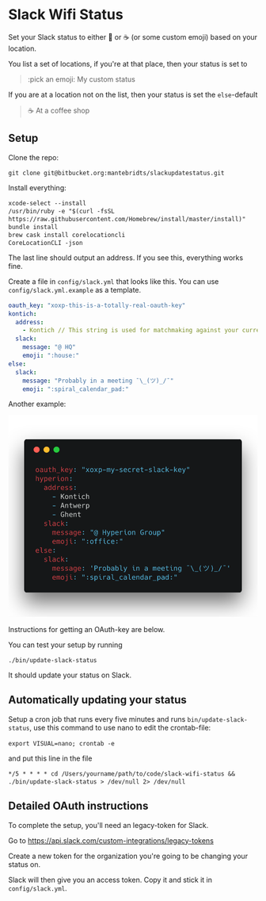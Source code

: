# Slack Wifi Status

Set your Slack status to either :house_with_garden: or :coffee: (or some custom emoji) based on your location.

You list a set of locations, if you're at that place, then your status is set to

> :pick an emoji: My custom status

If you are at a location not on the list, then your status is set the `else`-default

> :coffee: At a coffee shop


## Setup

Clone the repo:

```
git clone git@bitbucket.org:mantebridts/slackupdatestatus.git
```
Install everything:

```
xcode-select --install
/usr/bin/ruby -e "$(curl -fsSL https://raw.githubusercontent.com/Homebrew/install/master/install)"
bundle install
brew cask install corelocationcli
CoreLocationCLI -json
```

The last line should output an address. If you see this, everything works fine.

Create a file in `config/slack.yml` that looks like this.
You can use `config/slack.yml.example` as a template.


```yaml
oauth_key: "xoxp-this-is-a-totally-real-oauth-key"
kontich:
  address:
    - Kontich // This string is used for matchmaking against your current location, pick anything, such as a straat and number, or just the city or country
  slack:
    message: "@ HQ"
    emoji: ":house:"
else:
  slack:
    message: "Probably in a meeting ¯\_(ツ)_/¯"
    emoji: ":spiral_calendar_pad:"
```

Another example:

![picture](config.png)


Instructions for getting an OAuth-key are below.


You can test your setup by running

```
./bin/update-slack-status
```

It should update your status on Slack.

## Automatically updating your status

Setup a cron job that runs every five minutes and runs `bin/update-slack-status`, use this command to use nano to edit the crontab-file:

```export VISUAL=nano; crontab -e```

and put this line in the file

```
*/5 * * * * cd /Users/yourname/path/to/code/slack-wifi-status && ./bin/update-slack-status > /dev/null 2> /dev/null
```


## Detailed OAuth instructions

To complete the setup, you'll need an legacy-token for Slack.

Go to https://api.slack.com/custom-integrations/legacy-tokens

Create a new token for the organization you're going to be changing your status on.

Slack will then give you an access token. Copy it and stick it in `config/slack.yml`.